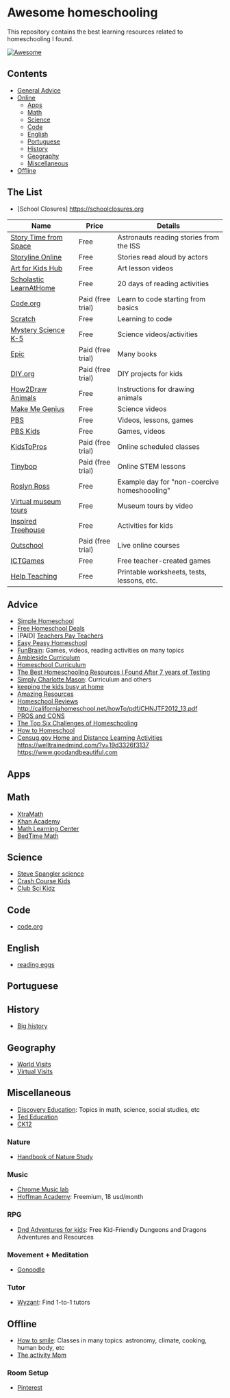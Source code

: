 # Awesome homeschooling

This repository contains the best learning resources related to homeschooling I found.

[![Awesome](https://cdn.rawgit.com/sindresorhus/awesome/d7305f38d29fed78fa85652e3a63e154dd8e8829/media/badge.svg)](https://github.com/sindresorhus/awesome)


## Contents
  - [General Advice](#advice)
  - [Online](#online)
    - [Apps](#apps)
    - [Math](#math)
    - [Science](#science)
    - [Code](#code)
    - [English](#english)
    - [Portuguese](#portuguese)
    - [History](#history)
    - [Geography](#geography)
    - [Miscellaneous](#miscellaneous)
  - [Offline](#offline)


## The List

- [School Closures] https://schoolclosures.org

Name | Price | Details
---- | ---- | ----
[Story Time from Space](https://storytimefromspace.com/) | Free | Astronauts reading stories from the ISS
[Storyline Online](https://www.storylineonline.net/library/) | Free | Stories read aloud by actors
[Art for Kids Hub](https://www.artforkidshub.com/) | Free | Art lesson videos
[Scholastic LearnAtHome](https://scholastic.com/learnathome) | Free | 20 days of reading activities
[Code.org](https://code.org/) | Paid (free trial) | Learn to code starting from basics
[Scratch](https://scratch.mit.edu/projects/editor/?tutorial=getStarted) | Free | Learning to code
[Mystery Science K-5](https://mysteryscience.com/school-closure-planning) | Free | Science videos/activities
[Epic](https://www.getepic.com/) | Paid (free trial) | Many books
[DIY.org](https://diy.org/) | Paid (free trial) | DIY projects for kids
[How2Draw Animals](https://www.how2drawanimals.com/) | Free | Instructions for drawing animals
[Make Me Genius](https://www.makemegenius.com/) | Free | Science videos
[PBS](https://www.pbslearningmedia.org/grades/early-elementary/) | Free | Videos, lessons, games
[PBS Kids](https://pbskids.org/) | Free | Games, videos
[KidsToPros](https://www.kidztopros.com/online-programs) | Paid (free trial) | Online scheduled classes
[Tinybop](https://schools.tinybop.com/) | Paid (free trial) | Online STEM lessons
[Roslyn Ross](https://roslynross.blogspot.com/2018/06/anderss-education-update-kindergarten.html?m=1) | Free | Example day for "non-coercive homeshoooling"
[Virtual museum tours](https://www.travelandleisure.com/attractions/museums-galleries/museums-with-virtual-tours) | Free | Museum tours by video
[Inspired Treehouse](https://theinspiredtreehouse.com/activities-index/) | Free | Activities for kids
[Outschool](https://outschool.com/) | Paid (free trial) | Live online courses
[ICTGames](http://ictgames.co.uk/) | Free | Free teacher-created games
[Help Teaching](https://www.helpteaching.com/) | Free | Printable worksheets, tests, lessons, etc.

## Advice

 - [Simple Homeschool](https://simplehomeschool.net)
 - [Free Homeschool Deals](https://www.freehomeschooldeals.com)
 - [PAID] [Teachers Pay Teachers](https://www.teacherspayteachers.com)
 - [Easy Peasy Homeschool](https://allinonehomeschool.com)
 - [FunBrain](https://www.funbrain.com/books): Games, videos, reading activities on many topics
 - [Ambleside Curriculum](https://www.amblesideonline.org)
 - [Homeschool Curriculum](https://www.time4learning.com/homeschool-curriculum.htm)
 - [The Best Homeschooling Resources I Found After 7 years of Testing](https://github.com/ryanseamons/thedeliberatefamily/blob/master/src/html/blog/homeschool-resources.md)
 - [Simply Charlotte Mason](https://simplycharlottemason.com): Curriculum and others
 - [keeping the kids busy at home](https://lifewiththetsengs.home.blog/2020/03/17/keeping-the-kids-busy-covid-19-version/)
 - [Amazing Resources](https://www.amazingeducationalresources.com)
 - [Homeschool Reviews](https://cathyduffyreviews.com/)
 http://californiahomeschool.net/howTo/pdf/CHNJTF2012_13.pdf
 - [PROS and CONS](https://www.weirdunsocializedhomeschoolers.com/homeschooling-pros-and-cons/#content)
 - [The Top Six Challenges of Homeschooling](https://babygizmo.com/top-six-challenges-homeschooling/)
 - [How to Homeschool](http://www.californiahomeschool.net/howTo/faq.htm)
 - [Censug.gov Home and Distance Learning Activities](https://www.census.gov/content/census/en/programs-surveys/sis/activities/distance-learning.html)
 https://welltrainedmind.com/?v=19d3326f3137
 https://www.goodandbeautiful.com

## Apps

## Math

 - [XtraMath](https://xtramath.org)
 - [Khan Academy](https://www.khanacademy.org)
 - [Math Learning Center](https://www.mathlearningcenter.org/resources/apps)
 - [BedTime Math](http://bedtimemath.org)

## Science

 - [Steve Spangler science](https://www.stevespanglerscience.com)
 - [Crash Course Kids](https://www.youtube.com/user/crashcoursekids)
 - [Club Sci Kidz](http://www.clubscikidzmd.com/blog/)

## Code

 - [code.org](https://code.org)

## English

  - [reading eggs](https://readingeggs.com)

## Portuguese

## History

 - [Big history](https://www.oerproject.com)

## Geography

 - [World Visits](https://www.tripsavvy.com/best-virtual-vacations-around-the-world-4799910)
 - [Virtual Visits](https://www.thoughtco.com/virtual-field-trips-4160925)

## Miscellaneous
 - [Discovery Education](https://www.discoveryeducation.com): Topics in math, science, social studies, etc
 - [Ted Education](https://ed.ted.com)
 - [CK12](https://www.ck12.org/student/)
 ### Nature
  - [Handbook of Nature Study](https://handbookofnaturestudy.com)
 ### Music 
  - [Chrome Music lab](https://musiclab.chromeexperiments.com/Experiments)
  - [Hoffman Academy](https://www.hoffmanacademy.com): Freemium, 18 usd/month
  ### RPG
  - [Dnd Adventures for kids](https://dndadventuresforkids.com/): Free Kid-Friendly Dungeons and Dragons Adventures and Resources

 ### Movement + Meditation
  - [Gonoodle](https://www.gonoodle.com)

 ### Tutor
  - [Wyzant](https://www.wyzant.com): Find 1-to-1 tutors

## Offline
 - [How to smile](www.howtosmile.org): Classes in many topics: astronomy, climate, cooking, human body, etc
 - [The activity Mom](https://activity-mom.com)


 ### Room Setup 
 - [Pinterest](https://www.pinterest.com/search/pins/?q=homeschool%20room)